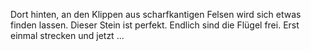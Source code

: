 Dort hinten, an den Klippen aus scharfkantigen Felsen wird sich etwas finden lassen. Dieser Stein ist perfekt. Endlich sind die Flügel frei. Erst einmal strecken und jetzt ...